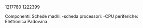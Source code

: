 1217780
1222399

Componenti:
Schede madri:
-scheda
processori:
-CPU
periferiche:
Elettronica Padovana
